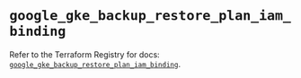 # `google_gke_backup_restore_plan_iam_binding`

Refer to the Terraform Registry for docs: [`google_gke_backup_restore_plan_iam_binding`](https://registry.terraform.io/providers/hashicorp/google-beta/6.29.0/docs/resources/google_gke_backup_restore_plan_iam_binding).
